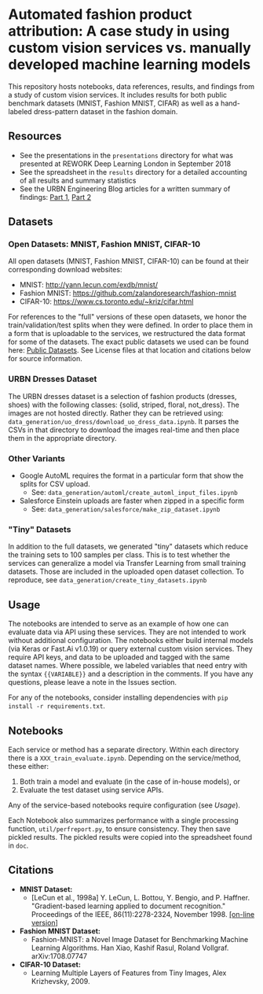 # Automated fashion product attribution: A case study in using custom vision services vs. manually developed machine learning models

This repository hosts notebooks, data references, results, and findings from a study of custom vision services. It includes results for both public benchmark datasets (MNIST, Fashion MNIST, CIFAR) as well as a hand-labeled dress-pattern dataset in the fashion domain.

## Resources

* See the presentations in the `presentations` directory for what was presented at REWORK Deep Learning London in September 2018
* See the spreadsheet in the `results` directory for a detailed accounting of all results and summary statistics
* See the URBN Engineering Blog articles for a written summary of findings: [Part 1](https://medium.com/@tszumowski/exploring-custom-vision-services-for-automated-fashion-product-attribution-part-1-1795457dce9), [Part 2](https://medium.com/@tszumowski/exploring-custom-vision-services-for-automated-fashion-product-attribution-part-2-2c928902db47)

## Datasets

### Open Datasets: MNIST, Fashion MNIST, CIFAR-10

All open datasets (MNIST, Fashion MNIST, CIFAR-10) can be found at their corresponding download websites:
* MNIST: http://yann.lecun.com/exdb/mnist/
* Fashion MNIST: https://github.com/zalandoresearch/fashion-mnist
* CIFAR-10: https://www.cs.toronto.edu/~kriz/cifar.html

For references to the "full" versions of these open datasets, we honor the train/validation/test splits when they were defined. In order to place them in a form that is uploadable to the services, we restructured the data format for some of the datasets. The exact public datasets we used can be found here: [Public Datasets](https://www.dropbox.com/sh/4cbhanngra1om3e/AAB6wxWF-fcKnGtAp4oiSHK-a?dl=0). See License files at that location and citations below for source information.

### URBN Dresses Dataset

The URBN dresses dataset is a selection of fashion products (dresses, shoes) with the following classes: {solid, striped, floral, not_dress}. The images are not hosted directly. Rather they can be retrieved using: `data_generation/uo_dress/download_uo_dress_data.ipynb`. It parses the CSVs in that directory to download the images real-time and then place them in the appropriate directory. 

### Other Variants

* Google AutoML requires the format in a particular form that show the splits for CSV upload. 
  * See: `data_generation/automl/create_automl_input_files.ipynb`
* Salesforce Einstein uploads are faster when zipped in a specific form
  * See: `data_generation/salesforce/make_zip_dataset.ipynb`

### "Tiny" Datasets

In addition to the full datasets, we generated "tiny" datasets which reduce the training sets to 100 samples per class. This is to test whether the services can generalize a model via Transfer Learning from small training datasets. Those are included in the uploaded open dataset collection. To reproduce, see `data_generation/create_tiny_datasets.ipynb`

## Usage

The notebooks are intended to serve as an example of how one can evaluate data via API using these services. They are not intended to work without additional configuration. The notebooks either build internal models (via Keras or Fast.Ai v1.0.19) or query external custom vision services. They require API keys, and data to be uploaded and tagged with the same dataset names. Where possible, we labeled variables that need entry with the syntax `{{VARIABLE}}` and a description in the comments. If you have any questions, please leave a note in the Issues section.

For any of the notebooks, consider installing dependencies with `pip install -r requirements.txt`.

## Notebooks

Each service or method has a separate directory. Within each directory there is a `XXX_train_evaluate.ipynb`. Depending on the service/method, these either:
1. Both train a model and evaluate (in the case of in-house models), or
2. Evaluate the test dataset using service APIs.

Any of the service-based notebooks require configuration (see _Usage_). 

Each Notebook also summarizes performance with a single processing function, `util/perfreport.py`, to ensure consistency. They then save pickled results. The pickled results were copied into the spreadsheet found in `doc`. 

## Citations

* **MNIST Dataset:**
  * [LeCun et al., 1998a] Y. LeCun, L. Bottou, Y. Bengio, and P. Haffner. "Gradient-based learning applied to document recognition." Proceedings of the IEEE, 86(11):2278-2324, November 1998. [[on-line version]](http://yann.lecun.com/exdb/publis/index.html#lecun-98)
* **Fashion MNIST Dataset:**
  * Fashion-MNIST: a Novel Image Dataset for Benchmarking Machine Learning Algorithms. Han Xiao, Kashif Rasul, Roland Vollgraf. arXiv:1708.07747
* **CIFAR-10 Dataset:**
  * Learning Multiple Layers of Features from Tiny Images, Alex Krizhevsky, 2009.
